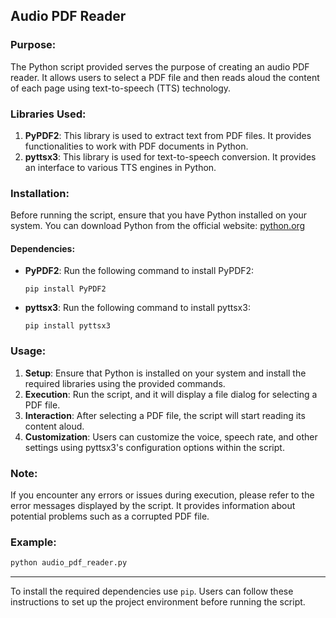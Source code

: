 ## Audio PDF Reader

### Purpose:
The Python script provided serves the purpose of creating an audio PDF reader. It allows users to select a PDF file and then reads aloud the content of each page using text-to-speech (TTS) technology.

### Libraries Used:
1. **PyPDF2**: This library is used to extract text from PDF files. It provides functionalities to work with PDF documents in Python.
2. **pyttsx3**: This library is used for text-to-speech conversion. It provides an interface to various TTS engines in Python.

### Installation:
Before running the script, ensure that you have Python installed on your system. You can download Python from the official website: [python.org](https://www.python.org/downloads/)

#### Dependencies:
- **PyPDF2**: Run the following command to install PyPDF2:
  ```
  pip install PyPDF2
  ```

- **pyttsx3**: Run the following command to install pyttsx3:
  ```
  pip install pyttsx3
  ```

### Usage:
1. **Setup**: Ensure that Python is installed on your system and install the required libraries using the provided commands.
2. **Execution**: Run the script, and it will display a file dialog for selecting a PDF file.
3. **Interaction**: After selecting a PDF file, the script will start reading its content aloud.
4. **Customization**: Users can customize the voice, speech rate, and other settings using pyttsx3's configuration options within the script.

### Note:
If you encounter any errors or issues during execution, please refer to the error messages displayed by the script. It provides information about potential problems such as a corrupted PDF file.

### Example:
```bash
python audio_pdf_reader.py
```

--- 

To install the required dependencies use `pip`. Users can follow these instructions to set up the project environment before running the script.